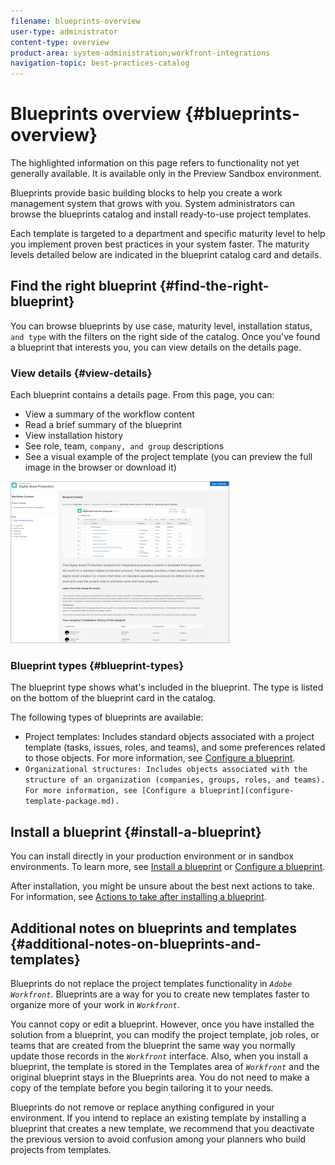 ```yaml
---
filename: blueprints-overview
user-type: administrator
content-type: overview
product-area: system-administration;workfront-integrations
navigation-topic: best-practices-catalog
---
```




# Blueprints overview {#blueprints-overview}

The highlighted information on this page refers to functionality not yet generally available. It is available only in the Preview Sandbox environment.


Blueprints provide basic building blocks to help you create a work management system that grows with you. System administrators can browse the blueprints catalog and install ready-to-use project templates.


Each template is targeted to a department and specific maturity level to help you implement proven best practices in your system faster. The maturity levels detailed below are indicated in the blueprint catalog card and details.



## Find the right blueprint {#find-the-right-blueprint}

You can browse blueprints by use case, maturity level, installation status, `and type` with the filters on the right side of the catalog. Once you've found a blueprint that interests you, you can view details on the details page.


### View details {#view-details}

Each blueprint contains a details page. From this page, you can:



*  View a summary of the workflow content
*  Read a brief summary of the blueprint
*  View installation history
*  See role, team, `company, and group` descriptions
*  See a visual example of the project template (you can preview the full image in the browser or download it)


![Blueprints Details page](assets/blueprint-detailspage-350x259.png)




### Blueprint types {#blueprint-types}

The blueprint type shows what's included in the blueprint. The type is listed on the bottom of the blueprint card in the catalog.


The following types of blueprints are available:



*  Project templates: Includes standard objects associated with a project template (tasks, issues, roles, and teams), and some preferences related to those objects. For more information, see [Configure a blueprint](configure-template-package.md).
*  `Organizational structures: Includes objects associated with the structure of an organization (companies, groups, roles, and teams). For more information, see [Configure a blueprint](configure-template-package.md).` 




## Install a blueprint {#install-a-blueprint}

You can install directly in your production environment or in sandbox environments. To learn more, see [Install a blueprint](blueprints-install.md) or [Configure a blueprint](configure-template-package.md).


After installation, you might be unsure about the best next actions to take. For information, see [Actions to take after installing a blueprint](best-next-actions-after-install.md).


## Additional notes on blueprints and templates {#additional-notes-on-blueprints-and-templates}

Blueprints do not replace the project templates functionality in *`Adobe Workfront`*. Blueprints are a way for you to create new templates faster to organize more of your work in *`Workfront`*.


You cannot copy or edit a blueprint. However, once you have installed the solution from a blueprint, you can modify the project template, job roles, or teams that are created from the blueprint the same way you normally update those records in the *`Workfront`* interface. Also, when you install a blueprint, the template is stored in the Templates area of *`Workfront`* and the original blueprint stays in the Blueprints area. You do not need to make a copy of the template before you begin tailoring it to your needs.


Blueprints do not remove or replace anything configured in your environment. If you intend to replace an existing template by installing a blueprint that creates a new template, we recommend that you deactivate the previous version to avoid confusion among your planners who build projects from templates.
